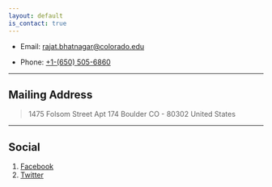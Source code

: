 ```yaml
---
layout: default
is_contact: true
---
```


* Email: [rajat.bhatnagar@colorado.edu](mailto:rajat.bhatnagar@colorado.edu)

* Phone: [+1-(650) 505-6860](tel:+16505056860)

---

## Mailing Address

> 1475 Folsom Street
> Apt 174
> Boulder
> CO - 80302
> United States

---

## Social

1. [Facebook](https://www.facebook.com/rajat.bhatnagar1/)
2. [Twitter](https://twitter.com/rajatbhatnaga18)
